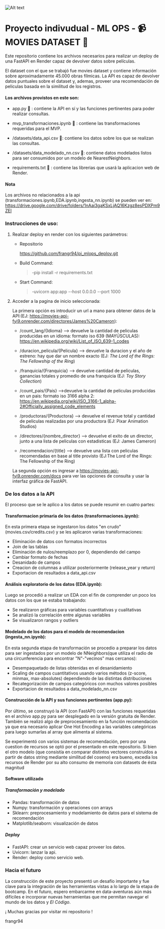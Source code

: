 ![Alt text](https://assets.soyhenry.com/henry-landing/assets/Henry/logo.png)
# Proyecto indivudual - ML OPS - :video_camera: MOVIES DATASET :movie_camera:


Este repositorio contiene los archivos necesarios para realizar un deploy de una FastAPI en Render capaz de devolver datos sobre películas.

El dataset con el que se trabajó fue movies dataset y contiene información sobre aproximadamente 45.000 obras fílmicas.
La API es capaz de devolver datos puntuales sobre el dataset y, ademas, proveer una recomendación de peliculas basada en la similitud de los registros.


#### Los archivos provistos en este son:

* app.py :snake: : contiene la API en sí y las funciones pertinentes para poder realizar consultas.

* mvp_transformaciones.ipynb :closed_book: : contiene las transformaciones requeridas para el MVP.

* /datasets/data_api.csv :pencil:: contiene los datos sobre los que se realizan las consultas.

* /datasets/data_modelado_nn.csv :pencil:: contiene datos modelados listos para ser consumidos por un modelo de NearestNeighbors.

* requirements.txt :scroll: : contiene las librerias que usará la aplicacion web de Render.

#### Nota
Los archivos no relacionados a la api (transformaciones.ipynb,EDA.ipynb,ingesta_nn.ipynb) se pueden ver en:
<url>https://drive.google.com/drive/folders/1nAai3gaKSxLjAQ16Kzgz8esPDXPm9ZEI</url>



### Instrucciones de uso:
1) Realizar deploy en render con los siguientes parámetros:

    * Repositorio

        https://github.com/frangr94/pi_mlops_deploy.git

    * Build Command:

        > -pip install -r requirements.txt

    * Start Command:

        > -uvicorn app:app --host 0.0.0.0 --port 1000

2) Acceder a la pagina de inicio seleccionada:

    La primera opción es introducir un url a mano para obtener datos de la API:(EJ: <url>https://movies-api-fyi9.onrender.com/directores/James%20Cameron</url>):

    * /count_lang/{Idioma} --> devuelve la cantidad de peliculas producidas en un idioma: formato iso 639 (MAYÚSCULAS): <url>https://en.wikipedia.org/wiki/List_of_ISO_639-1_codes</url>

    * /duracion_pelicula/{Pelicula} --> devuelve la duracion y el año de estreno: hay que dar un nombre exacto (EJ: _The Lord of the Rings: The Fellowship of the Ring_)

    * /franquicia/{Franquicia} --> devuelve cantidad de peliculas, ganancias totales y promedio de una franquicia (EJ: _Toy Story Collection_)

    * /count_pais/{Pais} -->devuelve la cantidad de peliculas producidas en un pais: formato iso 3166 alpha 2: <url>https://en.wikipedia.org/wiki/ISO_3166-1_alpha-2#Officially_assigned_code_elements</url>

    * /productoras/{Productora} --> devuelve el revenue total y cantidad de peliculas realizadas por una productora (EJ: Pixar Animation Studios)

    * /directores/{nombre_director} --> devuelve el exito de un director, junto a una lista de peliculas con estadisticas (EJ: James Cameron)

    * /recomendacion/{title} --> devuelve una lista con peliculas recomendadas en base al title provisto (EJ:The Lord of the Rings: The Fellowship of the Ring)

    
    
    

    La segunda opción es ingresar a <url>https://movies-api-fyi9.onrender.com/docs</url> para ver las opciones de consulta y usar la interfaz gráfica de FastAPI.





### De los datos a la API

El proceso que se le aplico a los datos se puede resumir en cuatro partes:


#### Transformacion primaria de los datos (transformaciones.ipynb): 
En esta primera etapa se ingestaron los datos "en crudo" (movies.csv/credits.csv) y se les aplicaron varias transformaciones:

* Eliminación de datos con formatos incorrectos
* Join de las tablas
* Eliminación de nulos/reemplazo por 0, dependiendo del campo
* Cambiar formato de fechas
* Desanidado de campos
* Creacion de columnas a utilizar posteriormente (release_year y return)
* Exportacion de resultados a data_api.csv


#### Análisis exploratorio de los datos (EDA.ipynb):
Luego se procedió a realizar un EDA con el fin de comprender un poco los datos con los que se estaba trabajando:

* Se realizaron gráficas para variables cuantitativas y cualitativas
* Se analizó la correlación entre algunas variables
* Se visualizaron rangos y outliers

#### Modelado de los datos para el modelo de recomendacion (ingesta_nn.ipynb):
En esta segunda etapa de transformación se procedio a preparar los datos para ser ingestados por un modelo de NNeighbors(que utiliza el radio de una circunferencia para encontrar "N"-"vecinos" mas cercanos):

* Desempaquetado de listas obtenidas en el desanidamiento
* Scaling de campos cuantitativos usando varios métodos (z-score, minmax, max-absolutes) dependiendo de las distintas distribuciones
* Recategorización de campos categóricos con muchos valores posibles
* Exportacion de resultados a data_modelado_nn.csv

#### Construcción de la API y sus funciones pertinentes (app.py):
Por último, se construyó la API (con FastAPI) con las funciones requeridas en el archivo app.py para ser desplegado en la versión gratuita de Render. También se realizó algo de preprocesamiento en la función recomendación ya que era necesario aplicar One Hot Encoding a las variables categóricas para luego sumarlas al array que alimenta al sistema. 

Se experimentó con varios sistemas de recomendación, pero por una cuestion de recursos se optó por el presentado en este repositorio. Si bien el otro modelo (que consistía en comparar distintos vectores construídos a partir de datos string mediante similitud del coseno) era bueno, excedía los recursos de Render por su alto consumo de memoria con datasets de ésta magnitud

#### Software utilizado

##### Transformación y modelado
* Pandas: transformación de datos
* Numpy: transformación y operaciones con arrays
* Sklearn: preprocesamiento y modelamiento de datos para el sistema de recomendación
* Matplotlib/seaborn: visualización de datos

##### Deploy
* FastAPI: crear un servicio web capaz proveer los datos.
* Uvicorn: lanzar la api.
* Render: deploy como servicio web.



### Hacia el futuro
La construcción de este proyecto presentó un desafío importante y fue clave para la integración de las herramientas vistas a lo largo de la etapa de bootcamp. En el futuro, espero embarcarme en data-aventuras aún más difíciles e incorporar nuevas herramientas que me permitan navegar el mundo de los datos y _El Código_.

¡ Muchas gracias por visitar mi repositorio !

frangr94


